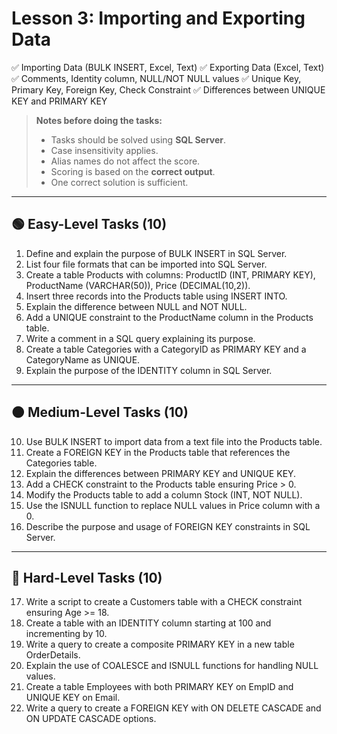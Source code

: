 # Lesson 3: Importing and Exporting Data

✅ Importing Data (BULK INSERT, Excel, Text)
✅ Exporting Data (Excel, Text)
✅ Comments, Identity column, NULL/NOT NULL values
✅ Unique Key, Primary Key, Foreign Key, Check Constraint
✅ Differences between UNIQUE KEY and PRIMARY KEY

> **Notes before doing the tasks:**
> - Tasks should be solved using **SQL Server**.
> - Case insensitivity applies.
> - Alias names do not affect the score.
> - Scoring is based on the **correct output**.
> - One correct solution is sufficient.

______________________________________

## 🟢 Easy-Level Tasks (10)
1. Define and explain the purpose of BULK INSERT in SQL Server.
2. List four file formats that can be imported into SQL Server.
3. Create a table Products with columns: ProductID (INT, PRIMARY KEY), ProductName (VARCHAR(50)), Price (DECIMAL(10,2)).
4. Insert three records into the Products table using INSERT INTO.
5. Explain the difference between NULL and NOT NULL.
6. Add a UNIQUE constraint to the ProductName column in the Products table.
7. Write a comment in a SQL query explaining its purpose.
8. Create a table Categories with a CategoryID as PRIMARY KEY and a CategoryName as UNIQUE.
9. Explain the purpose of the IDENTITY column in SQL Server.

________________________________________

## 🟠 Medium-Level Tasks (10)
10. Use BULK INSERT to import data from a text file into the Products table.
11. Create a FOREIGN KEY in the Products table that references the Categories table.
12. Explain the differences between PRIMARY KEY and UNIQUE KEY.
13. Add a CHECK constraint to the Products table ensuring Price > 0.
14. Modify the Products table to add a column Stock (INT, NOT NULL).
15. Use the ISNULL function to replace NULL values in Price column with a 0.
16. Describe the purpose and usage of FOREIGN KEY constraints in SQL Server.

________________________________________

## 🔴 Hard-Level Tasks (10)
17. Write a script to create a Customers table with a CHECK constraint ensuring Age >= 18.
18. Create a table with an IDENTITY column starting at 100 and incrementing by 10.
19. Write a query to create a composite PRIMARY KEY in a new table OrderDetails.
20. Explain the use of COALESCE and ISNULL functions for handling NULL values.
21. Create a table Employees with both PRIMARY KEY on EmpID and UNIQUE KEY on Email.
22. Write a query to create a FOREIGN KEY with ON DELETE CASCADE and ON UPDATE CASCADE options.
